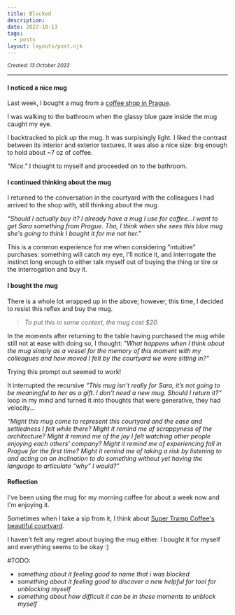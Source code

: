 ```yaml
---
title: Blocked
description: 
date: 2022-10-13
tags:
  - posts
layout: layouts/post.njk
---
```

<small>_Created: 13 October 2022_</small>

---
#### I noticed a nice mug

Last week, I bought a mug from a [coffee shop in Prague](https://www.instagram.com/supertrampcoffee). 

I was walking to the bathroom when the glassy blue gaze inside the mug caught my eye. 

I backtracked to pick up the mug. It was surpisingly light. I liked the contrast between its interior and exterior textures. It was also a nice size: big enough to hold about ~7 oz of coffee. 

_"Nice."_ I thought to myself and proceeded on to the bathroom.


#### I continued thinking about the mug
I returned to the conversation in the courtyard with the colleagues I had arrived to the shop with, still thinking about the mug. 

_“Should I actually buy it? I already have a mug I use for coffee...I want to get Sara something from Prague. Tho, I think when she sees this blue mug she's going to think I bought it for me not her."_

This is a common experience for me when considering "intuitive" purchases: something will catch my eye, I'll notice it, and interrogate the instinct long enough to either talk myself out of buying the thing or tire or the interrogation and buy it.


#### I bought the mug
There is a whole lot wrapped up in the above; however, this time, I decided to resist this reflex and buy the mug. 

> _To put this in some context, the mug cost $20._


In the moments after returning to the table having purchased the mug while still not at ease with doing so, I thought: _"What happens when I think about the mug simply as a vessel for the memory of this moment with my colleagues and how moved I felt by the courtyard we were sitting in?"_

Trying this prompt out seemed to work! 

It interrupted the recursive _“This mug isn’t really for Sara, it’s not going to be meaningful to her as a gift. I don’t need a new mug. Should I return it?“_  loop in my mind and turned it into thoughts that were generative, they had velocity...

_“Might this mug come to represent this courtyard and the ease and settledness I felt while there? Might it remind me of scrappyness of the architecture? Might it remind me of the joy I felt watching other people enjoying each others' company? Might it remind me of experiencing fall in Prague for the first time? Might it remind me of taking a risk by listening to and acting on an inclination to do something without yet having the language to articulate “why” I would?”_ 

#### Reflection

I've been using the mug for my morning coffee for about a week now and I'm enjoying it. 

Sometimes when I take a sip from it, I think about [Super Tramp Coffee's beautiful courtyard](https://www.instagram.com/p/CeQ6Q47s_n6/?hl=en).

I haven't felt any regret about buying the mug either. I bought it for myself and everything seems to be okay :)

#TODO:
- _something about it feeling good to name that i was blocked_
- _something about it feeling good to discover a new helpful for tool for unblocking myself_
- _something about how difficult it can be in these moments to unblock myself_

